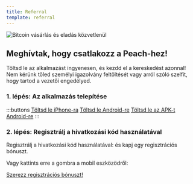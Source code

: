 ```yaml
---
title: Referral
template: referral
---
```

<!--[teaser]-->
![Bitcoin vásárlás és eladás közvetlenül](/img/hogyan-működik/bitcoin-vásárlás-és-eladás-közvetlenül.png)

## Meghívtak, hogy csatlakozz a Peach-hez!

Töltsd le az alkalmazást ingyenesen, és kezdd el a kereskedést azonnal! Nem kérünk tőled személyi igazolvány feltöltését vagy arról szóló szelfit, hogy tartod a vezetői engedélyed.

### 1. lépés: Az alkalmazás telepítése
:::buttons
[Töltsd le iPhone-ra]($iosUrl$)
[Töltsd le Android-re]($androidUrl$)
[Töltsd le az APK-t Android-re](/hu/apk/)
:::

### 2. lépés: Regisztrálj a hivatkozási kód használatával
Regisztrálj a hivatkozási kód használatával: <span id="referral-code"><span> és kapj egy regisztrációs bónuszt.

Vagy kattints erre a gombra a mobil eszközödről:
<div class="buttons">
  <p>
    <a id="referral-code-button" href="https://peachbitcoin.page.link/?link=https%3A%2F%2Fpeachbitcoin.com%2Freferral%3Fcode%3DREFERRAL">Szerezz regisztrációs bónuszt!</a>
  </p>
</div>

<script>
  function getParameterByName(name, url) {
      if (!url) url = window.location.href
      name = name replace(/[[\]]/g, '\\$&')
      var regex = new RegExp('[?&]' + name + '(=([^&#]*)|&|#|$)'),
          results = regex.exec(url)
      if (!results) return null
      if (!results[2]) return ''
      return decodeURIComponent(results[2].replace(/\+/g, ' '))
    }

    var code = getParameterByName('code')

    if (!code) {
      window.location.href = window.location.origin
    } else {
      var $refCode = document.getElementById('referral-code')
      var $button = document.getElementById('referral-code-button')
      $refCode.innerText = code.toUpperCase()
      $button.href = $button.href.replace('REFERRAL', code.toUpperCase())
    }
</script>
